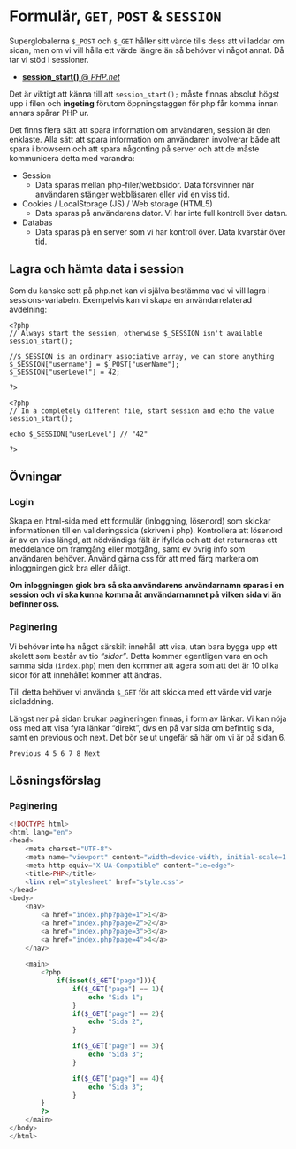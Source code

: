 # Formulär, `GET`, `POST` & `SESSION`

Superglobalerna `$_POST` och `$_GET` håller sitt värde tills dess att vi laddar om sidan, men om vi vill hålla ett värde längre än så behöver vi något annat. Då tar vi stöd i sessioner.

* [**session_start()** @ _PHP.net_](http://php.net/manual/en/function.session-start.php)

Det är viktigt att känna till att `session_start();` måste finnas absolut högst upp i filen och **ingeting** förutom öppningstaggen för php får komma innan annars spårar PHP ur.

Det finns flera sätt att spara information om användaren, session är den enklaste. Alla sätt att spara information om användaren involverar både att spara i browsern och att spara någonting på server och att de måste kommunicera detta med varandra:

* Session	
  * Data sparas mellan php-filer/webbsidor. Data försvinner när användaren stänger webbläsaren eller vid en viss tid.
* Cookies / LocalStorage (JS) / Web storage (HTML5)
  * Data sparas på användarens dator. Vi har inte full kontroll över datan.
* Databas
  * Data sparas på en server som vi har kontroll över. Data kvarstår över tid.

## Lagra och hämta data i session

Som du kanske sett på php.net kan vi själva bestämma vad vi vill lagra i sessions-variabeln. Exempelvis kan vi skapa en användarrelaterad avdelning:

```php+HTML
<?php
// Always start the session, otherwise $_SESSION isn't available
session_start();

//$_SESSION is an ordinary associative array, we can store anything
$_SESSION["username"] = $_POST["userName"];
$_SESSION["userLevel"] = 42;

?>
```

```php+HTML
<?php
// In a completely different file, start session and echo the value
session_start();

echo $_SESSION["userLevel"] // "42"

?>
```



## Övningar

### Login

Skapa en html-sida med ett formulär (inloggning, lösenord) som skickar informationen till en valideringssida (skriven i php). Kontrollera att lösenord är av en viss längd, att nödvändiga fält är ifyllda och att det returneras ett meddelande om framgång eller motgång, samt ev övrig info som användaren behöver. Använd gärna css för att med färg markera om inloggningen gick bra eller dåligt.

**Om inloggningen gick bra så ska användarens användarnamn sparas i en session och vi ska kunna komma åt användarnamnet på vilken sida vi än befinner oss.**

### Paginering

Vi behöver inte ha något särskilt innehåll att visa, utan bara bygga upp ett skelett som består av tio _“sidor”_. Detta kommer egentligen vara en och samma sida (`index.php`) men den kommer att agera som att det är 10 olika sidor för att innehållet kommer att ändras.

Till detta behöver vi använda `$_GET` för att skicka med ett värde vid varje sidladdning.

Längst ner på sidan brukar pagineringen finnas, i form av länkar. Vi kan nöja oss med att visa fyra länkar “direkt”, dvs en på var sida om befintlig sida, samt en previous och next. Det bör se ut ungefär så här om vi är på sidan 6.

`Previous 4 5 6 7 8 Next`


## Lösningsförslag

### Paginering

```php
<!DOCTYPE html>
<html lang="en">
<head>
	<meta charset="UTF-8">
	<meta name="viewport" content="width=device-width, initial-scale=1.0">
	<meta http-equiv="X-UA-Compatible" content="ie=edge">
	<title>PHP</title>
	<link rel="stylesheet" href="style.css">
</head>
<body>
	<nav>
		<a href="index.php?page=1">1</a>
		<a href="index.php?page=2">2</a>
		<a href="index.php?page=3">3</a>
		<a href="index.php?page=4">4</a>
	</nav>
	
	<main>
		<?php
			if(isset($_GET["page"])){
				if($_GET["page"] == 1){
					echo "Sida 1";
				}
				if($_GET["page"] == 2){
					echo "Sida 2";
				}

				if($_GET["page"] == 3){
					echo "Sida 3";
				}

				if($_GET["page"] == 4){
					echo "Sida 3";
				}
		}
		?>
	</main>
</body>
</html>
```